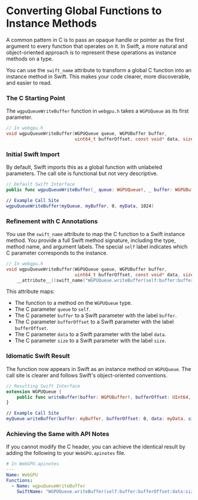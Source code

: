 # Converting Global Functions to Instance Methods

A common pattern in C is to pass an opaque handle or pointer as the first argument to every function that operates on it. In Swift, a more natural and object-oriented approach is to represent these operations as instance methods on a type.

You can use the `swift_name` attribute to transform a global C function into an instance method in Swift. This makes your code clearer, more discoverable, and easier to read.

### The C Starting Point

The `wgpuQueueWriteBuffer` function in `webgpu.h` takes a `WGPUQueue` as its first parameter.

```c
// In webgpu.h
void wgpuQueueWriteBuffer(WGPUQueue queue, WGPUBuffer buffer,
                          uint64_t bufferOffset, const void* data, size_t size);
```

### Initial Swift Import

By default, Swift imports this as a global function with unlabeled parameters. The call site is functional but not very descriptive.

```swift
// Default Swift Interface
public func wgpuQueueWriteBuffer(_ queue: WGPUQueue!, _ buffer: WGPUBuffer!, _ bufferOffset: UInt64, _ data: UnsafeRawPointer!, _ size: Int)

// Example Call Site
wgpuQueueWriteBuffer(myQueue, myBuffer, 0, myData, 1024)
```

### Refinement with C Annotations

You use the `swift_name` attribute to map the C function to a Swift instance method. You provide a full Swift method signature, including the type, method name, and argument labels. The special `self` label indicates which C parameter corresponds to the instance.

```c
// In webgpu.h
void wgpuQueueWriteBuffer(WGPUQueue queue, WGPUBuffer buffer,
                          uint64_t bufferOffset, const void* data, size_t size)
    __attribute__((swift_name("WGPUQueue.writeBuffer(self:buffer:bufferOffset:data:size:)")));
```

This attribute maps:
- The function to a method on the `WGPUQueue` type.
- The C parameter `queue` to `self`.
- The C parameter `buffer` to a Swift parameter with the label `buffer`.
- The C parameter `bufferOffset` to a Swift parameter with the label `bufferOffset`.
- The C parameter `data` to a Swift parameter with the label `data`.
- The C parameter `size` to a Swift parameter with the label `size`.

### Idiomatic Swift Result

The function now appears in Swift as an instance method on `WGPUQueue`. The call site is clearer and follows Swift's object-oriented conventions.

```swift
// Resulting Swift Interface
extension WGPUQueue {
    public func writeBuffer(buffer: WGPUBuffer!, bufferOffset: UInt64, data: UnsafeRawPointer!, size: Int)
}

// Example Call Site
myQueue.writeBuffer(buffer: myBuffer, bufferOffset: 0, data: myData, size: 1024)
```

### Achieving the Same with API Notes

If you cannot modify the C header, you can achieve the identical result by adding the following to your `WebGPU.apinotes` file.

```yaml
# In WebGPU.apinotes
---
Name: WebGPU
Functions:
  - Name: wgpuQueueWriteBuffer
    SwiftName: "WGPUQueue.writeBuffer(self:buffer:bufferOffset:data:size:)"
```

